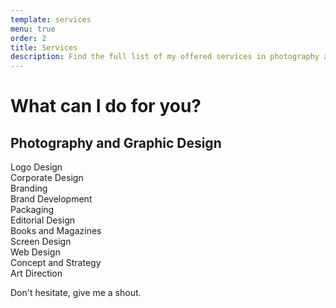 ```yaml
---
template: services
menu: true
order: 2
title: Services
description: Find the full list of my offered services in photography and graphic design.
---
```

# What can I do for you?

## Photography and Graphic Design

Logo Design\
Corporate Design\
Branding\
Brand Development\
Packaging\
Editorial Design\
Books and Magazines\
Screen Design\
Web Design\
Concept and Strategy\
Art Direction

Don't hesitate, give me a shout.
